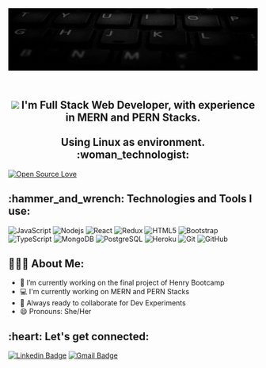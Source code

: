 <img  src="https://github.com/bio-clau/bio-clau/blob/main/HI!%20I'M%20CLAUDIA%20(1).gif" atl="hello world"/>

<h2 align="center">
 <abc>
  <br> <img src="https://user-images.githubusercontent.com/42378118/110234147-e3259600-7f4e-11eb-95be-0c4047144dea.gif" width="30"> I'm Full Stack Web Developer, with experience in MERN and PERN Stacks.<br>
  <br>Using Linux as environment. :woman_technologist:<br>
 </abc>
</h2> 

[![Open Source Love](https://badges.frapsoft.com/os/v1/open-source.svg?v=102)](https://github.com/ellerbrock/open-source-badge/)

<h2 align="left">:hammer_and_wrench: Technologies and Tools I use:</h2>

![JavaScript](https://img.shields.io/badge/-JavaScript-black?style=flat-square&logo=javascript)
![Nodejs](https://img.shields.io/badge/-Nodejs-black?style=flat-square&logo=Node.js)
![React](https://img.shields.io/badge/-React-black?style=flat-square&logo=react)
![Redux](https://img.shields.io/badge/-Redux-black?style=flat-square&logo=redux)
![HTML5](https://img.shields.io/badge/-HTML5-E34F26?style=flat-square&logo=html5&logoColor=white)
![Bootstrap](https://img.shields.io/badge/-Bootstrap-563D7C?style=flat-square&logo=bootstrap)
![TypeScript](https://img.shields.io/badge/-TypeScript-007ACC?style=flat-square&logo=typescript)
![MongoDB](https://img.shields.io/badge/-MongoDB-black?style=flat-square&logo=mongodb)
![PostgreSQL](https://img.shields.io/badge/-PostgreSQL-336791?style=flat-square&logo=postgresql)
![Heroku](https://img.shields.io/badge/-Heroku-430098?style=flat-square&logo=heroku)
![Git](https://img.shields.io/badge/-Git-black?style=flat-square&logo=git)
![GitHub](https://img.shields.io/badge/-GitHub-181717?style=flat-square&logo=github)

<h2 align="left">👨🏻‍💻 About Me:</h2>

- :seedling: I’m currently working on the final project of Henry Bootcamp
- :computer: I'm currently working on MERN and PERN Stacks
- :rocket: Always ready to collaborate for Dev Experiments
- 😄 Pronouns: She/Her


<h2 align="left">:heart: Let's get connected:</h2>

[![Linkedin Badge](https://img.shields.io/badge/-nemeclaudia-blue?style=flat-square&logo=Linkedin&logoColor=white&link=https://www.linkedin.com/in/nemeclaudia/)](https://www.linkedin.com/in/nemeclaudia/)
[![Gmail Badge](https://img.shields.io/badge/-clau.neme@gmail.com-c14438?style=flat-square&logo=Gmail&logoColor=white&link=mailto:clau.neme@gmail.com)](mailto:clau.neme@gmail.com)
